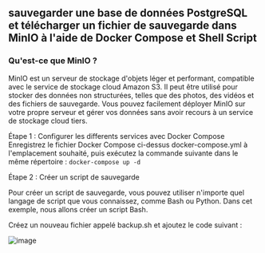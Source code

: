 ## sauvegarder une base de données PostgreSQL et télécharger un fichier de sauvegarde dans MinIO à l'aide de Docker Compose et Shell Script

### Qu'est-ce que MinIO ?

MinIO est un serveur de stockage d'objets léger et performant, compatible avec le service de stockage cloud Amazon S3. 
Il peut être utilisé pour stocker des données non structurées, telles que des photos, des vidéos et des fichiers de sauvegarde.
Vous pouvez facilement déployer MinIO sur votre propre serveur et gérer vos données sans avoir recours à un service de stockage cloud tiers.

Étape 1 : Configurer les differents services avec Docker Compose
Enregistrez le fichier Docker Compose ci-dessus docker-compose.yml à l'emplacement souhaité, puis exécutez la commande suivante dans le même répertoire :
`docker-compose up -d`

Étape 2 : Créer un script de sauvegarde

Pour créer un script de sauvegarde, vous pouvez utiliser n'importe quel langage de script que vous connaissez, comme Bash ou Python.
Dans cet exemple, nous allons créer un script Bash.

Créez un nouveau fichier appelé backup.sh et ajoutez le code suivant :

![image](https://github.com/user-attachments/assets/6fb51d22-25c8-4c44-a588-7bb2aef8dcae)
